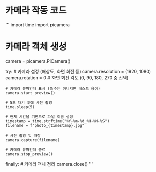 # 카메라 작동 코드
'''
import time
import picamera

# 카메라 객체 생성
camera = picamera.PiCamera()

try:
    # 카메라 설정 (해상도, 화면 회전 등)
    camera.resolution = (1920, 1080)
    camera.rotation = 0  # 화면 회전 각도 (0, 90, 180, 270 중 선택)
    
    # 카메라 뷰파인더 표시 (필수는 아니지만 테스트 용이)
    camera.start_preview()

    # 5초 대기 후에 사진 촬영
    time.sleep(5)

    # 현재 시간을 기반으로 파일 이름 생성
    timestamp = time.strftime("%Y-%m-%d_%H-%M-%S")
    filename = f"photo_{timestamp}.jpg"

    # 사진 촬영 및 저장
    camera.capture(filename)

    # 카메라 뷰파인더 종료
    camera.stop_preview()

finally:
    # 카메라 객체 정리
    camera.close()
'''
